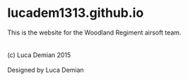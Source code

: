 # lucadem1313.github.io
This is the website for the Woodland Regiment airsoft team.
<br><br><br>
(c) Luca Demian 2015<br><br>
Designed by Luca Demian
